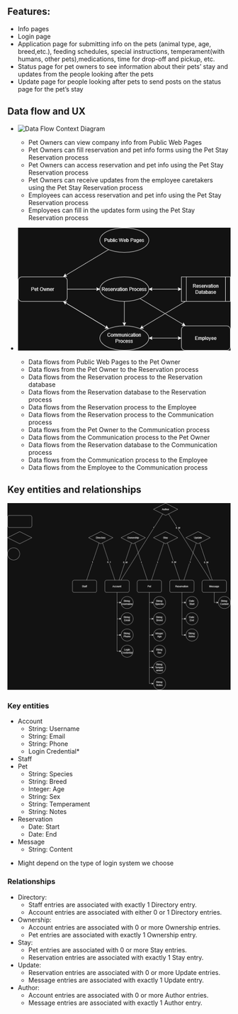 
## Features:
- Info pages
- Login page
- Application page for submitting info on the pets (animal type, age, breed,etc.), feeding schedules, special instructions, temperament(with humans, other pets),medications, time for drop-off and pickup, etc.
- Status page for pet owners to see information about their pets’ stay and updates from the people looking after the pets
- Update page for people looking after pets to send posts on the status page for the pet’s stay

## Data flow and UX
- ![Data Flow Context Diagram](./Diagrams/Data_Flow_Diagrams_-_Context_Diagram.png)
  - Pet Owners can view company info from Public Web Pages
  - Pet Owners can fill reservation and pet info forms using the Pet Stay Reservation process
  - Pet Owners can access reservation and pet info using the Pet Stay Reservation process
  - Pet Owners can receive updates from the employee caretakers using the Pet Stay Reservation process
  - Employees can access reservation and pet info using the Pet Stay Reservation process 
  - Employees can fill in the updates form using the Pet Stay Reservation process

- ![Data Flow level 1 diagram](./Diagrams/Data_Flow_Diagram_Level_1.png)
  - Data flows from Public Web Pages to the Pet Owner
  - Data flows from the Pet Owner to the Reservation process
  - Data flows from the Reservation process to the Reservation database
  - Data flows from the Reservation database to the Reservation process
  - Data flows from the Reservation process to the Employee
  - Data flows from the Reservation process to the Communication process
  - Data flows from the Pet Owner to the Communication process
  - Data flows from the Communication process to the Pet Owner
  - Data flows from the Reservation database to the Communication process
  - Data flows from the Communication process to the Employee
  - Data flows from the Employee to the Communication process

## Key entities and relationships
![Database Entity Relationship Diagram](./Diagrams/Database_Diagram_-_Entity_Relationship_Diagram.png)
### Key entities
- Account
  - String: Username
  - String: Email
  - String: Phone
  - Login Credential*
- Staff
- Pet
  - String: Species
  - String: Breed
  - Integer: Age
  - String: Sex
  - String: Temperament
  - String: Notes
- Reservation
  - Date: Start
  - Date: End
- Message
  - String: Content

* Might depend on the type of login system we choose

### Relationships
- Directory:
  - Staff entries are associated with exactly 1 Directory entry.
  - Account entries are associated with either 0 or 1 Directory entries.
- Ownership:
  - Account entries are associated with 0 or more Ownership entries.
  - Pet entries are associated with exactly 1 Ownership entry.
- Stay:
  - Pet entries are associated with 0 or more Stay entries.
  - Reservation entries are associated with exactly 1 Stay entry.
- Update:
  - Reservation entries are associated with 0 or more Update entries.
  - Message entries are associated with exactly 1 Update entry.
- Author:
  - Account entries are associated with 0 or more Author entries.
  - Message entries are associated with exactly 1 Author entry.
